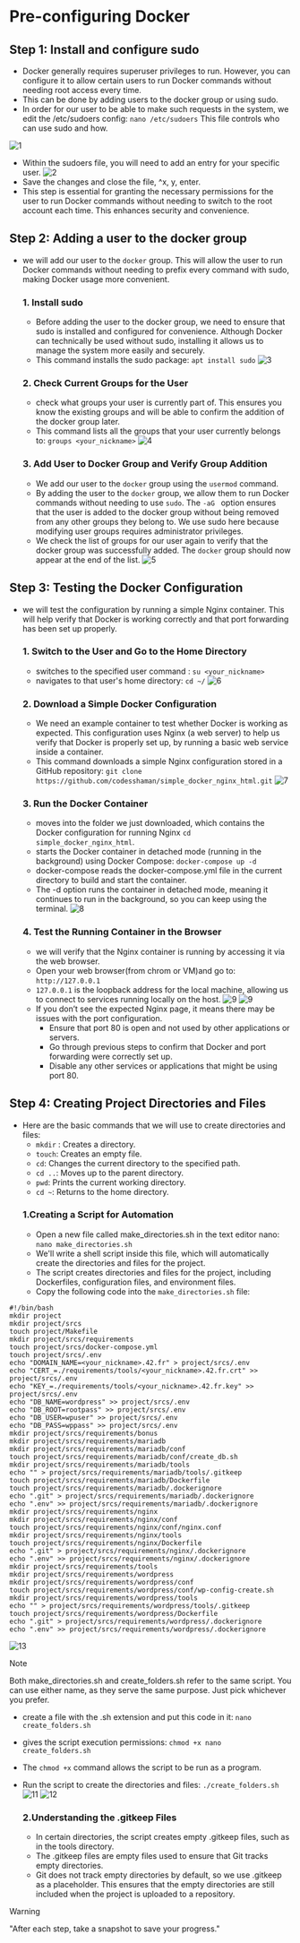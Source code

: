 # Pre-configuring Docker

## Step 1: Install and configure sudo
- Docker generally requires superuser privileges to run. However, you can configure it to allow certain users to run Docker commands without needing root access every time.
- This can be done by adding users to the docker group or using sudo.
- In order for our user to be able to make such requests in the system, we edit the /etc/sudoers config:
``` nano /etc/sudoers ``` This file controls who can use sudo and how.

![1](https://github.com/fasl8/Inception/blob/main/screenshot_step/5.inception/1.sudoers.png)
- Within the sudoers file, you will need to add an entry for your specific user.
![2](https://github.com/fasl8/Inception/blob/main/screenshot_step/5.inception/2.user.png)
- Save the changes and close the file, ^x, y, enter.
- This step is essential for granting the necessary permissions for the user to run Docker commands without needing to switch to the root account each time. This enhances security and convenience.
## Step 2: Adding a user to the docker group
- we will add our user to the ``` docker ``` group. This will allow the user to run Docker commands without needing to prefix every command with sudo, making Docker usage more convenient.
    ### 1. Install sudo
    - Before adding the user to the docker group, we need to ensure that sudo is installed and configured for convenience. Although Docker can technically be used without sudo, installing it allows us to manage the system more easily and securely.
    - This command installs the sudo package: ``` apt install sudo ```
    ![3](https://github.com/fasl8/Inception/blob/main/screenshot_step/5.inception/3.install_sudo.png)
    ### 2. Check Current Groups for the User
    - check what groups your user is currently part of. This ensures you know the existing groups and will be able to confirm the addition of the docker group later.
    - This command lists all the groups that your user currently belongs to: ``` groups <your_nickname> ```
    ![4](https://github.com/fasl8/Inception/blob/main/screenshot_step/5.inception/4.groups.png)
    ### 3. Add User to Docker Group and Verify Group Addition
    - We add our user to the ``` docker ``` group using the ``` usermod ``` command.
    - By adding the user to the ``` docker ``` group, we allow them to run Docker commands without needing to use ``` sudo ```. The ``` -aG  ``` option ensures that the user is added to the docker group without being removed from any other groups they belong to. We use sudo here because modifying user groups requires administrator privileges.
    - We check the list of groups for our user again to verify that the docker group was successfully added. The ``` docker ``` group should now appear at the end of the list.
    ![5](https://github.com/fasl8/Inception/blob/main/screenshot_step/5.inception/5.usermod.png)
## Step 3: Testing the Docker Configuration
- we will test the configuration by running a simple Nginx container. This will help verify that Docker is working correctly and that port forwarding has been set up properly.
    ### 1. Switch to the User and Go to the Home Directory
    - switches to the specified user command : ``` su <your_nickname> ```
    - navigates to that user's home directory: ``` cd ~/ ```
    ![6](https://github.com/fasl8/Inception/blob/main/screenshot_step/5.inception/6.switche.png)
    ### 2. Download a Simple Docker Configuration
    -  We need an example container to test whether Docker is working as expected. This configuration uses Nginx (a web server) to help us verify that Docker is properly set up, by running a basic web service inside a container.
    -  This command downloads a simple Nginx configuration stored in a GitHub repository: ``` git clone https://github.com/codesshaman/simple_docker_nginx_html.git ```
    ![7](https://github.com/fasl8/Inception/blob/main/screenshot_step/5.inception/7.simple_docker_nginx_html.png)
     ### 3. Run the Docker Container
     - moves into the folder we just downloaded, which contains the Docker configuration for running Nginx ``` cd simple_docker_nginx_html ```.
     -  starts the Docker container in detached mode (running in the background) using Docker Compose: ``` docker-compose up -d ```
     -  docker-compose reads the docker-compose.yml file in the current directory to build and start the container.
     -  The -d option runs the container in detached mode, meaning it continues to run in the background, so you can keep using the terminal.
     ![8](https://github.com/fasl8/Inception/blob/main/screenshot_step/5.inception/8.docker-compose.png)
    ### 4. Test the Running Container in the Browser
    -  we will verify that the Nginx container is running by accessing it via the web browser.
    -  Open your web browser(from chrom or VM)and go to: ``` http://127.0.0.1 ```
    -  ``` 127.0.0.1 ``` is the loopback address for the local machine, allowing us to connect to services running locally on the host.
    ![9](https://github.com/fasl8/Inception/blob/main/screenshot_step/5.inception/9.VM127.0.0.1.png)
    ![9](https://github.com/fasl8/Inception/blob/main/screenshot_step/5.inception/9.web127.0.0.1.png)
    - If you don’t see the expected Nginx page, it means there may be issues with the port configuration.
        - Ensure that port 80 is open and not used by other applications or servers.
        - Go through previous steps to confirm that Docker and port forwarding were correctly set up.
        - Disable any other services or applications that might be using port 80.

## Step 4: Creating Project Directories and Files
- Here are the basic commands that we will use to create directories and files:
    - ``` mkdir ``` : Creates a directory.
    - ``` touch ```: Creates an empty file.
    - ``` cd ```: Changes the current directory to the specified path.
    - ``` cd .. ```: Moves up to the parent directory.
    - ``` pwd ```: Prints the current working directory.
    - ``` cd ~ ```: Returns to the home directory.
   ### 1.Creating a Script for Automation
    - Open a new file called make_directories.sh in the text editor nano: ``` nano make_directories.sh ```
    - We'll write a shell script inside this file, which will automatically create the directories and files for the project.
    - The script creates directories and files for the project, including Dockerfiles, configuration files, and environment files.
    - Copy the following code into the ``` make_directories.sh ``` file:

```
#!/bin/bash
mkdir project
mkdir project/srcs
touch project/Makefile
mkdir project/srcs/requirements
touch project/srcs/docker-compose.yml
touch project/srcs/.env
echo "DOMAIN_NAME=<your_nickname>.42.fr" > project/srcs/.env
echo "CERT_=./requirements/tools/<your_nickname>.42.fr.crt" >> project/srcs/.env
echo "KEY_=./requirements/tools/<your_nickname>.42.fr.key" >> project/srcs/.env
echo "DB_NAME=wordpress" >> project/srcs/.env
echo "DB_ROOT=rootpass" >> project/srcs/.env
echo "DB_USER=wpuser" >> project/srcs/.env
echo "DB_PASS=wppass" >> project/srcs/.env
mkdir project/srcs/requirements/bonus
mkdir project/srcs/requirements/mariadb
mkdir project/srcs/requirements/mariadb/conf
touch project/srcs/requirements/mariadb/conf/create_db.sh
mkdir project/srcs/requirements/mariadb/tools
echo "" > project/srcs/requirements/mariadb/tools/.gitkeep
touch project/srcs/requirements/mariadb/Dockerfile
touch project/srcs/requirements/mariadb/.dockerignore
echo ".git" > project/srcs/requirements/mariadb/.dockerignore
echo ".env" >> project/srcs/requirements/mariadb/.dockerignore
mkdir project/srcs/requirements/nginx
mkdir project/srcs/requirements/nginx/conf
touch project/srcs/requirements/nginx/conf/nginx.conf
mkdir project/srcs/requirements/nginx/tools
touch project/srcs/requirements/nginx/Dockerfile
echo ".git" > project/srcs/requirements/nginx/.dockerignore
echo ".env" >> project/srcs/requirements/nginx/.dockerignore
mkdir project/srcs/requirements/tools
mkdir project/srcs/requirements/wordpress
mkdir project/srcs/requirements/wordpress/conf
touch project/srcs/requirements/wordpress/conf/wp-config-create.sh
mkdir project/srcs/requirements/wordpress/tools
echo "" > project/srcs/requirements/wordpress/tools/.gitkeep
touch project/srcs/requirements/wordpress/Dockerfile
echo ".git" > project/srcs/requirements/wordpress/.dockerignore
echo ".env" >> project/srcs/requirements/wordpress/.dockerignore
```
![13](https://github.com/fasl8/Inception/blob/main/screenshot_step/5.inception/12.make.png)
> [!NOTE]  
> Both make_directories.sh and create_folders.sh refer to the same script. You can use either name, as they serve the same purpose. Just pick whichever you prefer.
- create a file with the .sh extension and put this code in it: ``` nano create_folders.sh ```
- gives the script execution permissions: ``` chmod +x nano create_folders.sh ```
- The ``` chmod +x ``` command allows the script to be run as a program.
- Run the script to create the directories and files: ``` ./create_folders.sh ```
![11](https://github.com/fasl8/Inception/blob/main/screenshot_step/5.inception/10.make_create.png)
![12](https://github.com/fasl8/Inception/blob/main/screenshot_step/5.inception/11.create.png)
    
   ### 2.Understanding the .gitkeep Files
    - In certain directories, the script creates empty .gitkeep files, such as in the tools directory.
    - The .gitkeep files are empty files used to ensure that Git tracks empty directories.
    - Git does not track empty directories by default, so we use .gitkeep as a placeholder. This ensures that the empty directories are still included when the project is uploaded to a repository.

>[!WARNING]
> "After each step, take a snapshot to save your progress."
